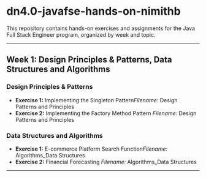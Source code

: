 # dn4.0-javafse-hands-on-nimithb

This repository contains hands-on exercises and assignments for the Java Full Stack Engineer program, organized by week and topic.

---

## Week 1: Design Principles & Patterns, Data Structures and Algorithms

### Design Principles & Patterns

- **Exercise 1:** Implementing the Singleton Pattern*Filename:* Design Patterns and Principles
- **Exercise 2:** Implementing the Factory Method Pattern
  *Filename:* Design Patterns and Principles

### Data Structures and Algorithms

- **Exercise 1:** E-commerce Platform Search Function*Filename:* Algorithms_Data Structures
- **Exercise 2:** Financial Forecasting
  *Filename:* Algorithms_Data Structures

---
